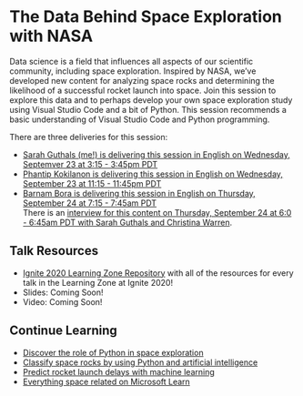 # The Data Behind Space Exploration with NASA
Data science is a field that influences all aspects of our scientific community, including space exploration. Inspired by NASA, we’ve developed new content for analyzing space rocks and determining the likelihood of a successful rocket launch into space. Join this session to explore this data and to perhaps develop your own space exploration study using Visual Studio Code and a bit of Python. This session recommends a basic understanding of Visual Studio Code and Python programming.

There are three deliveries for this session:
- [Sarah Guthals (me!) is delivering this session in English on Wednesday, Septemver 23 at 3:15 - 3:45pm PDT](https://myignite.microsoft.com/sessions/d40e4b0f-c832-422f-949a-f82309253704)
- [Phantip Kokilanon is delivering this session in English on Wednesday, September 23 at 11:15 - 11:45pm PDT](https://myignite.microsoft.com/sessions/b0527d73-b179-4220-a096-cb48a160040e)
- [Barnam Bora is delivering this session in English on Thursday, September 24 at 7:15 - 7:45am PDT](https://myignite.microsoft.com/sessions/4c4ac56c-7575-4e52-8f8b-6787f2206fb1)  
There is an [interview for this content on Thursday, September 24 at 6:0 - 6:45am PDT with Sarah Guthals and Christina Warren](https://myignite.microsoft.com/sessions/f4d18c37-837d-4479-8ac9-afa81b9b4d5e).

## Talk Resources

- [Ignite 2020 Learning Zone Repository](https://github.com/microsoft/ignitelearnzone/blob/main/session-resources/github.md) with all of the resources for every talk in the Learning Zone at Ignite 2020!
- Slides: Coming Soon!
- Video: Coming Soon!

## Continue Learning

- [Discover the role of Python in space exploration](https://docs.microsoft.com/learn/paths/introduction-python-space-exploration-nasa/?WT.mc_id=ignite2020_techseries)
- [Classify space rocks by using Python and artificial intelligence](https://docs.microsoft.com/learn/paths/classify-space-rocks-artificial-intelligence-nasa/?WT.mc_id=ignite2020_techseries)
- [Predict rocket launch delays with machine learning](https://docs.microsoft.com/learn/paths/machine-learning-predict-launch-delay-nasa/?WT.mc_id=ignite2020_techseries)
- [Everything space related on Microsoft Learn](https://docs.microsoft.com/learn/topics/nasa?WT.mc_id=ignite2020_techseries)
